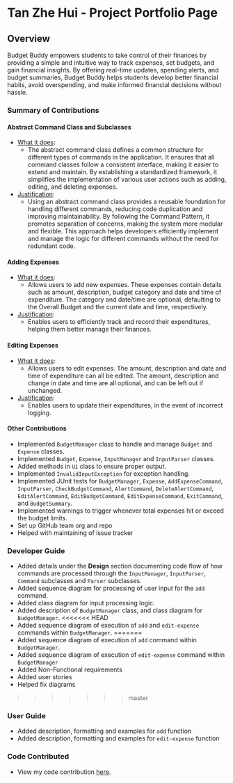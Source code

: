 # Tan Zhe Hui - Project Portfolio Page

## Overview
Budget Buddy empowers students to take control of their finances by providing a simple and intuitive way to track 
expenses, set budgets, and gain financial insights. By offering real-time updates, spending alerts, and budget 
summaries, Budget Buddy helps students develop better financial habits, avoid overspending, and make informed financial 
decisions without hassle.

### Summary of Contributions

#### Abstract Command Class and Subclasses
* <u>What it does</u>:
  * The abstract command class defines a common structure for different types of commands in the application. It ensures
that all command classes follow a consistent interface, making it easier to extend and maintain. By establishing a 
standardized framework, it simplifies the implementation of various user actions such as adding, editing, 
and deleting expenses.
* <u>Justification</u>:
  * Using an abstract command class provides a reusable foundation for handling different commands, reducing code 
duplication and improving maintainability. By following the Command Pattern, it promotes separation of concerns, making
the system more modular and flexible. This approach helps developers efficiently implement and manage the logic for 
different commands without the need for redundant code.

#### Adding Expenses
* <u>What it does</u>: 
  * Allows users to add new expenses. These expenses contain details such as amount, description, budget
  category and date and time of expenditure. The category and date/time are optional, defaulting to the Overall Budget 
  and the current date and time, respectively.
* <u>Justification</u>:
  * Enables users to efficiently track and record their expenditures, helping them better manage their finances.

#### Editing Expenses
* <u>What it does</u>:
  * Allows users to edit expenses. The amount, description and date and time of expenditure can all be edited. The 
  amount, description and change in date and time are all optional, and can be left out if unchanged.
* <u>Justification</u>:
  * Enables users to update their expenditures, in the event of incorrect logging.

#### Other Contributions
* Implemented `BudgetManager` class to handle and manage `Budget` and `Expense` classes.
* Implemented `Budget`, `Expense`, `InputManager` and `InputParser` classes.
* Added methods in `Ui` class to ensure proper output.
* Implemented `InvalidInputException` for exception handling.
* Implemented JUnit tests for `BudgetManager`, `Expense`, `AddExpenseCommand`, `InputParser`, `CheckBudgetCommand`,
`AlertCommand`, `DeleteAlertCommand`, `EditAlertCommand`, `EditBudgetCommand`, `EditExpenseCommand`, `ExitCommand`, and 
`BudgetSummary`.
* Implemented warnings to trigger whenever total expenses hit or exceed the budget limits.
* Set up GitHub team org and repo
* Helped with maintaining of issue tracker

### Developer Guide
* Added details under the **Design** section documenting code flow of how commands are processed through the
`InputManager`, `InputParser`, `Command` subclasses and `Parser` subclasses.
* Added sequence diagram for processing of user input for the `add` command.
* Added class diagram for input processing logic.
* Added description of `BudgetManager` class, and class diagram for `BudgetManager`.
<<<<<<< HEAD
* Added sequence diagram of execution of `add` and `edit-expense` commands within `BudgetManager`.
=======
* Added sequence diagram of execution of `add` command within `BudgetManager`.
* Added sequence diagram of execution of `edit-expense` command within `BudgetManager`
* Added Non-Functional requirements
* Added user stories
* Helped fix diagrams
>>>>>>> master

### User Guide
* Added description, formatting and examples for `add` function
* Added description, formatting and examples for `edit-expense` function

### Code Contributed
* View my code contribution [here](https://nus-cs2113-ay2425s2.github.io/tp-dashboard/?search=t12&sort=groupTitle&sortWithin=title&timeframe=commit&mergegroup=&groupSelect=groupByRepos&breakdown=true&checkedFileTypes=docs~functional-code~test-code~other&since=2025-02-21&tabOpen=true&tabType=authorship&tabAuthor=ae-24&tabRepo=AY2425S2-CS2113-T12-4%2Ftp%5Bmaster%5D&authorshipIsMergeGroup=false&authorshipFileTypes=docs~functional-code~test-code~other&authorshipIsBinaryFileTypeChecked=false&authorshipIsIgnoredFilesChecked=false).